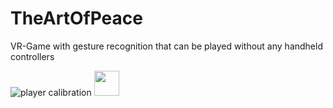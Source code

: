 # TheArtOfPeace
VR-Game with gesture recognition that can be played without any handheld controllers

![player calibration](https://media.giphy.com/media/aCahkOoDORur7LYwSm/giphy.gif)
<img src="https://media.giphy.com/media/aCahkOoDORur7LYwSm/giphy.gif" width="40" height="40" />
